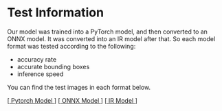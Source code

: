 <h1>Test Information</h1>

Our model was trained into a PyTorch model, and then converted to an ONNX model. It was converted into an IR model after that. So each model format was tested according to the following:
- accuracy rate
- accurate bounding boxes
- inference speed 

You can find the test images in each format below.

[<a href="https://github.com/AmaanEziz/SignalSense/tree/main/YOLOv7_testOutputs/Test-Images/PyTorch%20Model"> Pytorch Model </a>]
[<a href="https://github.com/AmaanEziz/SignalSense/tree/main/YOLOv7_testOutputs/Test-Images/ONNX%20Model"> ONNX Model </a>]
[<a href="https://github.com/AmaanEziz/SignalSense/tree/main/YOLOv7_testOutputs/Test-Images/IR%20Model"> IR Model </a>]
